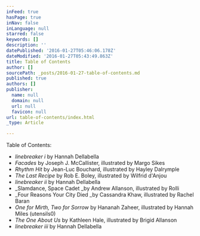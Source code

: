 ```yaml
---
inFeed: true
hasPage: true
inNav: false
inLanguage: null
starred: false
keywords: []
description: ''
datePublished: '2016-01-27T05:46:06.178Z'
dateModified: '2016-01-27T05:43:49.863Z'
title: Table of Contents
author: []
sourcePath: _posts/2016-01-27-table-of-contents.md
published: true
authors: []
publisher:
  name: null
  domain: null
  url: null
  favicon: null
url: table-of-contents/index.html
_type: Article

---
```

Table of Contents:

* _linebreaker i_ by Hannah Dellabella
* _Facades_ by Joseph J. McCallister, illustrated by Margo Sikes 
* _Rhythm Hit_ by Jean-Luc Bouchard, illustrated by Hayley Dalrymple
* _The Last Recipe_ by Rob E. Boley, illustrated by Wilfrid d'Anjou
* _linebreaker ii_ by Hannah Dellabella
* _Slamdance, Space Cadet _by Andrew Allanson, illustrated by Rolli
* _Four Reasons Your City Died _by Cassandra Khaw, illustrated by Rachel Baran
* _One for Mirth, Two for Sorrow_ by Hananah Zaheer, illustrated by Hannah Miles (utensils0)
* _The One About Us_ by Kathleen Hale, illustrated by Brigid Allanson
* _linebreaker iii_ by Hannah Dellabella